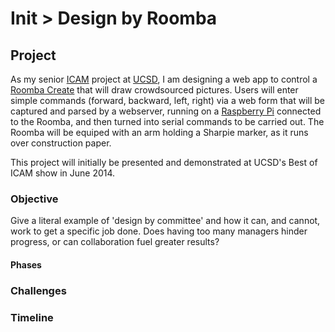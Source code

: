 # Init > Design by Roomba

## Project

As my senior <a href="http://visarts.ucsd.edu/icam-interdisciplinary-computing-and-arts-major">ICAM</a> project at <a href="http://ucsd.edu/">UCSD</a>, I am designing a web app to control a <a href="http://store.irobot.com/product/index.jsp?productId=2586252">Roomba Create</a> that will draw crowdsourced pictures. Users will enter simple commands (forward, backward, left, right) via a web form that will be captured and parsed by a webserver, running on a <a href="http://www.raspberrypi.org/">Raspberry Pi</a> connected to the Roomba, and then turned into serial commands to be carried out. The Roomba will be equiped with an arm holding a Sharpie marker, as it runs over construction paper.

This project will initially be presented and demonstrated at UCSD's Best of ICAM show in June 2014.

### Objective

Give a literal example of 'design by committee' and how it can, and cannot, work to get a specific job done. Does having too many managers hinder progress, or can collaboration fuel greater results?

#### Phases



### Challenges


### Timeline

